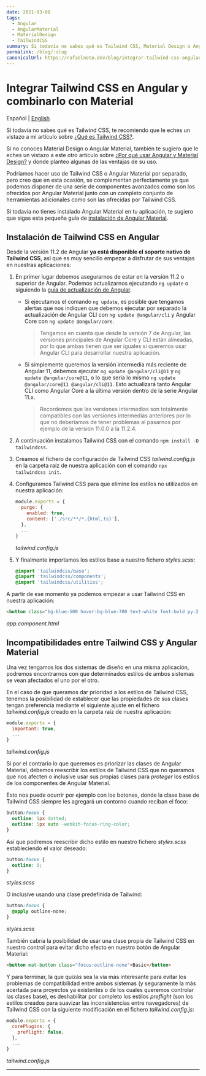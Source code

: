 ```yaml
---
date: 2021-03-08
tags:
  - Angular
  - AngularMaterial
  - MaterialDesign
  - TailwindCSS
summary: Si todavía no sabes qué es Tailwind CSS, Material Design o Angular Material, te recomiendo que le eches un vistazo a ...
permalink: /blog/:slug
canonicalUrl: https://rafaelneto.dev/blog/integrar-tailwind-css-angular-material/
---
```


# Integrar Tailwind CSS en Angular y combinarlo con Material

<social-share class="social-share--header" />

Español | [English](/en/blog/integrate-tailwind-css-angular-material/)

Si todavía no sabes qué es Tailwind CSS, te recomiendo que le eches un vistazo a mi artículo sobre [¿Qué es Tailwind CSS?](/blog/tailwind-css/).

Si no conoces Material Design o Angular Material, también te sugiero que le eches un vistazo a este otro artículo sobre [¿Por qué usar Angular y Material Design?](/blog/por-que-usar-angular-material-design/) y donde planteo algunas de las ventajas de su uso.

Podríamos hacer uso de Tailwind CSS o Angular Material por separado, pero creo que en esta ocasión, se complementan perfectamente ya que podemos disponer de una serie de componentes avanzados como son los ofrecidos por Angular Material junto con un completo conjunto de herramientas adicionales como son las ofrecidas por Tailwind CSS.

Si todavía no tienes instalado Angular Material en tu aplicación, te sugiero que sigas esta pequeña guía de [instalación de Angular Material](/blog/instalar-angular-material/).

## Instalación de Tailwind CSS en Angular

Desde la versión 11.2 de Angular **ya está disponible el soporte nativo de Tailwind CSS**, así que es muy sencillo empezar a disfrutar de sus ventajas en nuestras aplicaciones:
1. En primer lugar debemos asegurarnos de estar en la versión 11.2 o superior de Angular. Podemos actualizarnos ejecutando `ng update` o siguiendo la [guía de actualización de Angular](https://update.angular.io/).
   - Si ejecutamos el comando `ng update`, es posible que tengamos alertas que nos indiquen que debemos ejecutar por separado la actualización de Angular CLI con `ng update @angular/cli` y Angular Core con `ng update @angular/core`.

        > Tengamos en cuenta que desde la versión 7 de Angular, las versiones principales de Angular Core y CLI están alineadas, por lo que ambas tienen que ser iguales si queremos usar Angular CLI para desarrollar nuestra aplicación.

   - Si simplemente queremos la versión intermedia más reciente de Angular 11, debemos ejecutar `ng update @angular/cli@11` y `ng update @angular/core@11`, o lo que sería lo mismo `ng update @angular/core@11 @angular/cli@11`. Esto actualizará tanto Angular CLI como Angular Core a la última versión dentro de la serie Angular 11.x.

        > Recordemos que las versiones intermedias son totalmente compatibles con las versiones intermedias anteriores por lo que no deberíamos de tener problemas al pasarnos por ejemplo de la versión 11.0.0 a la 11.2.4.

1. A continuación instalamos Tailwind CSS con el comando `npm install -D tailwindcss`.
1. Creamos el fichero de configuración de Tailwind CSS _tailwind.config.js_ en la carpeta raíz de nuestra aplicación con el comando `npx tailwindcss init`.
1. Configuramos Tailwind CSS para que elimine los estilos no utilizados en nuestra aplicación:
      ``` js
      module.exports = {
        purge: {
          enabled: true,
          content: ['./src/**/*.{html,ts}'],
        },
        ...
      }
      ```
      _tailwind.config.js_
1. Y finalmente importamos los estilos base a nuestro fichero _styles.scss_:
    ``` scss
    @import 'tailwindcss/base';
    @import 'tailwindcss/components';
    @import 'tailwindcss/utilities';
    ```

A partir de ese momento ya podemos empezar a usar Tailwind CSS en nuestra aplicación:

``` html
<button class="bg-blue-500 hover:bg-blue-700 text-white font-bold py-2 px-4 rounded">Button</button>
```
_app.component.html_

## Incompatibilidades entre Tailwind CSS y Angular Material

Una vez tengamos los dos sistemas de diseño en una misma aplicación, podremos encontrarnos con que determinados estilos de ambos sistemas se vean afectados el uno por el otro.

En el caso de que queramos dar prioridad a los estilos de Tailwind CSS, tenemos la posibilidad de establecer que las propiedades de sus clases tengan preferencia mediante el siguiente ajuste en el fichero _tailwind.config.js_ creado en la carpeta raíz de nuestra aplicación:

``` js
module.exports = {
  important: true,
  ...
}
```
_tailwind.config.js_

Si por el contrario lo que queremos es priorizar las clases de Angular Material, debemos reescribir los estilos de Tailwind CSS que no queramos que nos afecten o inclusive usar sus propias clases para _proteger_ los estilos de los componentes de Angular Material.

Esto nos puede ocurrir por ejemplo con los botones, donde la clase base de Tailwind CSS siempre les agregará un contorno cuando reciban el foco:

``` css
button:focus {
  outline: 1px dotted;
  outline: 5px auto -webkit-focus-ring-color;
}
```

Así que podremos reescribir dicho estilo en nuestro fichero _styles.scss_ estableciendo el valor deseado:

``` scss
button:focus {
  outline: 0;
}
```
_styles.scss_

O inclusive usando una clase predefinida de Tailwind:

``` scss
button:focus {
  @apply outline-none;
}
```
_styles.scss_

También cabría la posibilidad de usar una clase propia de Tailwind CSS en nuestro control para evitar dicho efecto en nuestro botón de Angular Material:

``` html
<button mat-button class="focus:outline-none">Basic</button>
```

Y para terminar, la que quizás sea la vía más interesante para evitar los problemas de compatibilidad entre ambos sistemas (y seguramente la más acertada para proyectos ya existentes o de los cuales queremos controlar las clases base), es deshabilitar por completo los estilos _preflight_ (son los estilos creados para suavizar las inconsistencias entre navegadores) de Tailwind CSS con la siguiente modificación en el fichero _tailwind.config.js_:

``` js
module.exports = {
  corePlugins: {
    preflight: false,
  },
  ...
}
```
_tailwind.config.js_

---
<social-share class="social-share--footer" />
